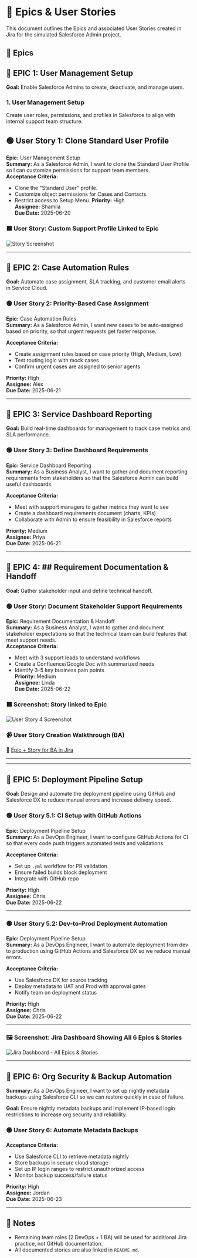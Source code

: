 # 📘 Epics & User Stories

This document outlines the Epics and associated User Stories created in Jira for the simulated Salesforce Admin project.

## 📁 Epics

  ## 🧩 EPIC 1: User Management Setup
**Goal:** Enable Salesforce Admins to create, deactivate, and manage users.

### 1. User Management Setup
Create user roles, permissions, and profiles in Salesforce to align with internal support team structure.

## 🟢 User Story 1: Clone Standard User Profile

**Epic:** User Management Setup  
**Summary:** As a Salesforce Admin, I want to clone the Standard User Profile so I can customize permissions for support team members.  
**Acceptance Criteria:**
- Clone the "Standard User" profile.
- Customize object permissions for Cases and Contacts.
- Restrict access to Setup Menu.
**Priority:** High  
**Assignee:** Shamila  
**Due Date:** 2025-06-20


### 🟩 User Story: Custom Support Profile Linked to Epic
![Story Screenshot](../screenshots/story-support-profile-parent-epic.png)

---

## 🧩 EPIC 2: Case Automation Rules  
**Goal:** Automate case assignment, SLA tracking, and customer email alerts in Service Cloud.

### 🟢 User Story 2: Priority-Based Case Assignment  

**Epic:** Case Automation Rules  
**Summary:** As a Salesforce Admin, I want new cases to be auto-assigned based on priority, so that urgent requests get faster response.  

**Acceptance Criteria:**
- Create assignment rules based on case priority (High, Medium, Low)
- Test routing logic with mock cases
- Confirm urgent cases are assigned to senior agents

**Priority:** High  
**Assignee:** Alex  
**Due Date:** 2025-06-21


---

## 🧩 EPIC 3: Service Dashboard Reporting  
**Goal:** Build real-time dashboards for management to track case metrics and SLA performance.

### 🟢 User Story 3: Define Dashboard Requirements  

**Epic:** Service Dashboard Reporting  
**Summary:** As a Business Analyst, I want to gather and document reporting requirements from stakeholders so that the Salesforce Admin can build useful dashboards.

**Acceptance Criteria:**
- Meet with support managers to gather metrics they want to see
- Create a dashboard requirements document (charts, KPIs)
- Collaborate with Admin to ensure feasibility in Salesforce reports

**Priority:** Medium  
**Assignee:** Priya  
**Due Date:** 2025-06-21



---
## 🧩 EPIC 4: ## Requirement Documentation & Handoff
**Goal:** Gather stakeholder input and define technical handoff.

### 🟢 User Story: Document Stakeholder Support Requirements

**Epic:** Requirement Documentation & Handoff  
**Summary:** As a Business Analyst, I want to gather and document stakeholder expectations so that the technical team can build features that meet support needs.  
**Acceptance Criteria:**
- Meet with 3 support leads to understand workflows
- Create a Confluence/Google Doc with summarized needs
- Identify 3–5 key business pain points  
**Priority:** Medium  
**Assignee:** Linda  
**Due Date:** 2025-06-22

### 🟩 Screenshot: Story linked to Epic

![User Story 4 Screenshot](../screenshots/story-ba-requirements-parent-epic.png)

### 📹 User Story Creation Walkthrough (BA)

🎥 [Epic + Story for BA in Jira](https://www.loom.com/share/8a267863eeb9475ca02c745c95b8e722?sid=a22220b9-4a8a-4a4a-8a4e-7c6783113e37)

---

---

## 🧩 EPIC 5: Deployment Pipeline Setup  
**Goal:** Design and automate the deployment pipeline using GitHub and Salesforce DX to reduce manual errors and increase delivery speed.

### 🟢 User Story 5.1: CI Setup with GitHub Actions  
**Epic:** Deployment Pipeline Setup  
**Summary:** As a DevOps Engineer, I want to configure GitHub Actions for CI so that every code push triggers automated tests and validations.  

**Acceptance Criteria:**  
- Set up `.yml` workflow for PR validation  
- Ensure failed builds block deployment  
- Integrate with GitHub repo  

**Priority:** High  
**Assignee:** Chris  
**Due Date:** 2025-06-22  

---

### 🟢 User Story 5.2: Dev-to-Prod Deployment Automation  
**Epic:** Deployment Pipeline Setup  
**Summary:** As a DevOps Engineer, I want to automate deployment from dev to production using GitHub Actions and Salesforce DX so we reduce manual errors.  

**Acceptance Criteria:**  
- Use Salesforce DX for source tracking  
- Deploy metadata to UAT and Prod with approval gates  
- Notify team on deployment status  

**Priority:** High  
**Assignee:** Chris  
**Due Date:** 2025-06-22  

---



### 🖼️ Screenshot: Jira Dashboard Showing All 6 Epics & Stories
![Jira Dashboard - All Epics & Stories](../screenshots/jira-dashboard-6-epics-stories.png)


---

## 🧩 EPIC 6: Org Security & Backup Automation

**Summary:** As a DevOps Engineer, I want to set up nightly metadata backups using Salesforce CLI so we can restore quickly in case of failure.

**Goal:** Ensure nightly metadata backups and implement IP-based login restrictions to increase org security and reliability.

### 🟢 User Story 6: Automate Metadata Backups

**Acceptance Criteria:**
- Use Salesforce CLI to retrieve metadata nightly
- Store backups in secure cloud storage
- Set up IP login ranges to restrict unauthorized access
- Monitor backup success/failure status

**Priority:** High  
**Assignee:** Jordan  
**Due Date:** 2025-06-23





---

## 📝 Notes

- Remaining team roles (2 DevOps + 1 BA) will be used for additional Jira practice, not GitHub documentation.
- All documented stories are also linked in `README.md`.






